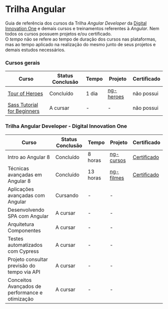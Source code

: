 # Trilha Angular

Guia de referência dos cursos da Trilha _Angular Developer_ da [Digital Innovation One](https://web.digitalinnovation.one) e demais cursos e treinamentos referentes à _Angular_. Nem todos os cursos possuem projetos e/ou certificado.<br>
O _tempo_ não se refere ao tempo de duração dos cursos nas plataformas, mas ao tempo aplicado na realização do mesmo junto de seus projetos e demais estudos necessários.

### Cursos gerais
Curso | Status Conclusão | Tempo | Projeto | Certificado
---|----|---|----|----
[Tour of Heroes](https://angular.io/tutorial) | Concluído | 1 dia | [ng-heroes](https://github.com/guilchaves/tour-of-heroes) | não possui
[Sass Tutorial for Beginners](https://www.youtube.com/watch?v=_a5j7KoflTs) | A cursar | - | - | não possui


### Trilha Angular Developer - Digital Innovation One
Curso | Status Conclusão | Tempo | Projeto | Certificado
---|----|---|----|----
Intro ao Angular 8 | Concluído | 8 horas | [ng-cursos](https://github.com/guilchaves/ng-cursos/) | [Certificado](https://certificates.digitalinnovation.one/E233E7C8)
Técnicas avançadas em Angular 8 | Concluído | 13 horas | [ng-filmes](https://github.com/guilchaves/ng-filmes) | [Certificado](https://certificates.digitalinnovation.one/5FD29CAC)
Aplicações avançadas com Angular | Cursando | - | -
Desenvolvendo SPA com Angular | A cursar | - | -
Arquitetura Componentes | A cursar | - | -
Testes automatizados com Cypress | A cursar | - | -
Projeto consultar previsão do tempo via API | A cursar | - | -
Conceitos Avançados de performance e otimização | A cursar | - | -
